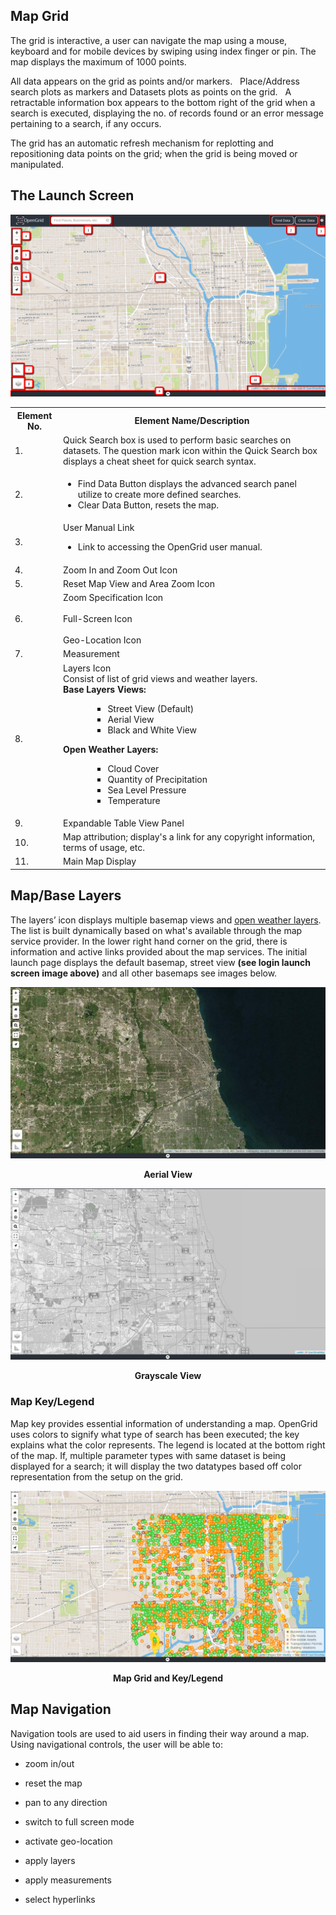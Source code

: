 ## Map Grid
The grid is interactive, a user can navigate the map using a mouse,
keyboard and for mobile devices by swiping using index finger or pin. 
The map displays the maximum of 1000 points. 

All data appears on the grid as points and/or markers. &nbsp; Place/Address search plots
as markers and Datasets plots as points on the grid. &nbsp; A retractable information box 
appears to the bottom right of the grid when a search is executed, displaying the no. of 
records found or an error message pertaining to a search, if any occurs.

The grid has an automatic refresh mechanism for replotting and repositioning data points
on the grid; when the grid is being moved or manipulated.

<!--
![OpenGrid landing page with various icons highlighted and numbered](../media/og_landp.png)
 <p align="center"><b>Launch Screen</b></p>
n-->

## The Launch Screen

![Opengrid landing page with varius icons highlighted and numbered](../media/og_landp.png)


<table>
<tr>
   <th><b>Element No.</b></th>
   <th><b>Element Name/Description</b></th>
</tr>
<tr>
  <td>
	1.
  </td>
  <td>
Quick Search box is used to perform basic searches on datasets. The question mark icon within the Quick Search box displays a cheat sheet for quick search syntax.
 </td>
</tr>
<tr>
  <td>
	2.
 </td>
 <td>
   <ul>
   <li>Find Data Button displays the advanced search panel utilize to create more defined searches.</li>
   <li>Clear Data Button, resets the map.</li>
   </ul>
 </td>
</tr>
<tr>
  <td>
 	3.
 </td>
<td>
    User Manual Link 
  <ul>
  <li>Link to accessing the OpenGrid user manual.</li>
 </ul>
</td>
</tr>
<tr>
  <td>
	4.
 </td>
 <td>
Zoom In and Zoom Out Icon &nbsp; <img alt src ="../../media/image34.jpg">
 </td>
 </tr>
 <tr>
   <td>
	5.
  </td>
  <td>
Reset Map View and Area Zoom Icon &nbsp; <img alt src="../../media/rest.jpg">
  </td>
  </tr>
  <tr>
  <td>
	6.
  </td>	
 <td>
Zoom Specification Icon <img alt src="../../media/image37.jpg">
 <br> <br>
Full-Screen Icon <img alt src="../../media/image38.jpg"> 
 <br> <br>
Geo-Location Icon <img alt src="../../media/image36.jpg">
 </td>
 </tr>
 <tr>
 <td>
	7.
</td>
<td>
Measurement &nbsp; <img alt src="../../media/Measure.jpg">
</td>
</tr>	
<tr>
<td>
	8.
</td>
<td>
Layers Icon &nbsp; <img alt src="../../media/image39.jpg"> 
<br> 
Consist of list of grid views and weather layers.
<br>
<b>Base Layers Views:</b>
<ul> <ul> <ul>
<li>Street View (Default)</li>
<li>Aerial View</li>
<li>Black and White View</li>
</ul></ul></ul>
  <b>Open Weather Layers:</b>
  <ul> <ul> <ul>
  <li>Cloud Cover</li>
  <li>Quantity of Precipitation</li>
  <li>Sea Level Pressure</li>
  <li>Temperature</li>
  </ul></ul></ul>
</td>
</tr>
<tr>
<td>
	9.
</td>
<td>
Expandable Table View Panel
</td>
</tr>
<tr>
<td>
	10.
</td>
<td>
Map attribution; display's a link for any copyright information, terms of usage, etc.
</td>
</tr>
<tr>
<td>
	11.
</td>
<td>
Main Map Display
</td>
</tr>
</table>


## Map/Base Layers

The layers’ icon displays multiple basemap views and [open weather layers](../map-layers/index.md#open-weather-maps ). The list is built dynamically based on what's available through the map service provider. In the lower right hand corner on the grid, there is information and active links provided about the map services. The initial launch page displays the default basemap, street view **(see login launch screen image above)** and all other basemaps see images below.

![Ariel satellite view of Chicago](../media/aerial.jpg)
<p align="center"><b>Aerial View</b></p>

![Grayscale map of Chicago](../media/blkwht.jpg)
<p align="center"><b>Grayscale View</b></p>

### Map Key/Legend

Map key provides essential information of understanding a map. OpenGrid uses colors to signify what type of search has been executed; the key explains what the color represents. The legend is located at the bottom right of the map. If, multiple parameter types with same dataset is being displayed for a search; it will display the two datatypes based off color representation from the setup on the grid.

![Map Key provides a legend to show the color-coding for data](../media/mpkey.jpg)
<p align="center"><b>Map Grid and Key/Legend</b></p>


## Map Navigation

Navigation tools are used to aid users in finding their way around a
map. Using navigational controls, the user will be able to:

  -   zoom in/out

  -   reset the map

  -   pan to any direction

  -   switch to full screen mode

  -   activate geo-location

  -   apply layers

  -   apply measurements

  -   select hyperlinks
